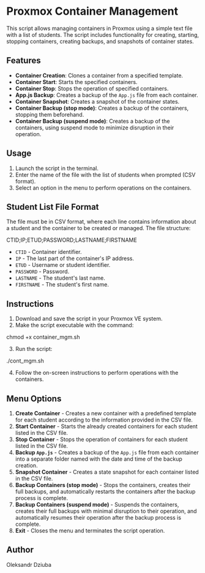 # Proxmox Container Management

This script allows managing containers in Proxmox using a simple text file with a list of students. The script includes functionality for creating, starting, stopping containers, creating backups, and snapshots of container states.

## Features

- **Container Creation**: Clones a container from a specified template.
- **Container Start**: Starts the specified containers.
- **Container Stop**: Stops the operation of specified containers.
- **App.js Backup**: Creates a backup of the `App.js` file from each container.
- **Container Snapshot**: Creates a snapshot of the container states.
- **Container Backup (stop mode)**: Creates a backup of the containers, stopping them beforehand.
- **Container Backup (suspend mode)**: Creates a backup of the containers, using suspend mode to minimize disruption in their operation.

## Usage

1. Launch the script in the terminal.
2. Enter the name of the file with the list of students when prompted (CSV format).
3. Select an option in the menu to perform operations on the containers.

## Student List File Format

The file must be in CSV format, where each line contains information about a student and the container to be created or managed. The file structure:

CTID;IP;ETUD;PASSWORD;LASTNAME;FIRSTNAME


- `CTID` - Container identifier.
- `IP` - The last part of the container's IP address.
- `ETUD` - Username or student identifier.
- `PASSWORD` - Password.
- `LASTNAME` - The student's last name.
- `FIRSTNAME` - The student's first name.

## Instructions

1. Download and save the script in your Proxmox VE system.
2. Make the script executable with the command:

chmod +x container_mgm.sh


3. Run the script:

./cont_mgm.sh


4. Follow the on-screen instructions to perform operations with the containers.

## Menu Options

1. **Create Container** - Creates a new container with a predefined template for each student according to the information provided in the CSV file.
2. **Start Container** - Starts the already created containers for each student listed in the CSV file.
3. **Stop Container** - Stops the operation of containers for each student listed in the CSV file.
4. **Backup `App.js`** - Creates a backup of the `App.js` file from each container into a separate folder named with the date and time of the backup creation.
5. **Snapshot Container** - Creates a state snapshot for each container listed in the CSV file.
6. **Backup Containers (stop mode)** - Stops the containers, creates their full backups, and automatically restarts the containers after the backup process is complete.
7. **Backup Containers (suspend mode)** - Suspends the containers, creates their full backups with minimal disruption to their operation, and automatically resumes their operation after the backup process is complete.
0. **Exit** - Closes the menu and terminates the script operation.

## Author

Oleksandr Dziuba

